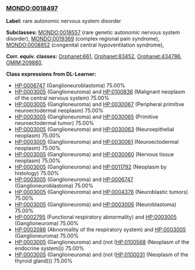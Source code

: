 
### [MONDO:0018497](http://purl.obolibrary.org/obo/MONDO_0018497)
**Label:** rare autonomic nervous system disorder

**Subclasses:** [MONDO:0018557](http://purl.obolibrary.org/obo/MONDO_0018557) (rare genetic autonomic nervous system disorder), [MONDO:0019369](http://purl.obolibrary.org/obo/MONDO_0019369) (complex regional pain syndrome), [MONDO:0008852](http://purl.obolibrary.org/obo/MONDO_0008852) (congenital central hypoventilation syndrome), 

**Corr. equiv. classes:** [Orphanet:661](http://www.orpha.net/ORDO/Orphanet_661), [Orphanet:83452](http://www.orpha.net/ORDO/Orphanet_83452), [Orphanet:434786](http://www.orpha.net/ORDO/Orphanet_434786), [OMIM:209880](http://purl.obolibrary.org/obo/OMIM_209880), 

**Class expressions from DL-Learner:**

- [HP:0006747](http://purl.obolibrary.org/obo/HP_0006747) (Ganglioneuroblastoma) 75.00%
- [HP:0003005](http://purl.obolibrary.org/obo/HP_0003005) (Ganglioneuroma) and [HP:0100836](http://purl.obolibrary.org/obo/HP_0100836) (Malignant neoplasm of the central nervous system) 75.00%
- [HP:0003005](http://purl.obolibrary.org/obo/HP_0003005) (Ganglioneuroma) and [HP:0030067](http://purl.obolibrary.org/obo/HP_0030067) (Peripheral primitive neuroectodermal neoplasm) 75.00%
- [HP:0003005](http://purl.obolibrary.org/obo/HP_0003005) (Ganglioneuroma) and [HP:0030065](http://purl.obolibrary.org/obo/HP_0030065) (Primitive neuroectodermal tumor) 75.00%
- [HP:0003005](http://purl.obolibrary.org/obo/HP_0003005) (Ganglioneuroma) and [HP:0030063](http://purl.obolibrary.org/obo/HP_0030063) (Neuroepithelial neoplasm) 75.00%
- [HP:0003005](http://purl.obolibrary.org/obo/HP_0003005) (Ganglioneuroma) and [HP:0030061](http://purl.obolibrary.org/obo/HP_0030061) (Neuroectodermal neoplasm) 75.00%
- [HP:0003005](http://purl.obolibrary.org/obo/HP_0003005) (Ganglioneuroma) and [HP:0030060](http://purl.obolibrary.org/obo/HP_0030060) (Nervous tissue neoplasm) 75.00%
- [HP:0003005](http://purl.obolibrary.org/obo/HP_0003005) (Ganglioneuroma) and [HP:0011792](http://purl.obolibrary.org/obo/HP_0011792) (Neoplasm by histology) 75.00%
- [HP:0003005](http://purl.obolibrary.org/obo/HP_0003005) (Ganglioneuroma) and [HP:0006747](http://purl.obolibrary.org/obo/HP_0006747) (Ganglioneuroblastoma) 75.00%
- [HP:0003005](http://purl.obolibrary.org/obo/HP_0003005) (Ganglioneuroma) and [HP:0004376](http://purl.obolibrary.org/obo/HP_0004376) (Neuroblastic tumors) 75.00%
- [HP:0003005](http://purl.obolibrary.org/obo/HP_0003005) (Ganglioneuroma) and [HP:0003006](http://purl.obolibrary.org/obo/HP_0003006) (Neuroblastoma) 75.00%
- [HP:0002795](http://purl.obolibrary.org/obo/HP_0002795) (Functional respiratory abnormality) and [HP:0003005](http://purl.obolibrary.org/obo/HP_0003005) (Ganglioneuroma) 75.00%
- [HP:0002086](http://purl.obolibrary.org/obo/HP_0002086) (Abnormality of the respiratory system) and [HP:0003005](http://purl.obolibrary.org/obo/HP_0003005) (Ganglioneuroma) 75.00%
- [HP:0003005](http://purl.obolibrary.org/obo/HP_0003005) (Ganglioneuroma) and (not ([HP:0100568](http://purl.obolibrary.org/obo/HP_0100568) (Neoplasm of the endocrine system))) 75.00%
- [HP:0003005](http://purl.obolibrary.org/obo/HP_0003005) (Ganglioneuroma) and (not ([HP:0100031](http://purl.obolibrary.org/obo/HP_0100031) (Neoplasm of the thyroid gland))) 75.00%


